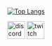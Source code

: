 
</br>

</br>

</br>

</br>

</br>

</br>

</br>

</br>

</br>














[![Top Langs](https://github-readme-stats.vercel.app/api/top-langs/?username=gzmatte)](https://github.com/anuraghazra/github-readme-stats)

[<img src='https://github.com/gzmatte/gzmatte/assets/117684932/1ff12c2c-088c-46c9-ab23-ed78692c7dc0' alt='discord' height='40'>](@mate.o)  [<img src='https://github.com/gzmatte/gzmatte/assets/117684932/a4d6c579-684b-46a2-bf83-1ce82d5afa27' alt='twitch' height='40'>](zxMatte)  
